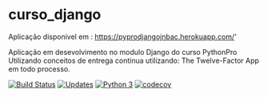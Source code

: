 # curso_django
Aplicação disponivel em : https://pyprodjangojnbac.herokuapp.com/'

Aplicação em desevolvimento  no modulo Django do curso PythonPro
Utilizando conceitos de entrega continua utilizando: The Twelve-Factor App
em todo processo.

[![Build Status](https://travis-ci.com/JameicaAlvarenga/new_django.svg?branch=main)](https://travis-ci.com/JameicaAlvarenga/new_django)
[![Updates](https://pyup.io/repos/github/JameicaAlvarenga/new_django/shield.svg)](https://pyup.io/repos/github/JameicaAlvarenga/new_django/)
[![Python 3](https://pyup.io/repos/github/JameicaAlvarenga/new_django/python-3-shield.svg)](https://pyup.io/repos/github/JameicaAlvarenga/new_django/)
[![codecov](https://codecov.io/gh/JameicaAlvarenga/new_django/branch/main/graph/badge.svg)](https://codecov.io/gh/JameicaAlvarenga/new_django)